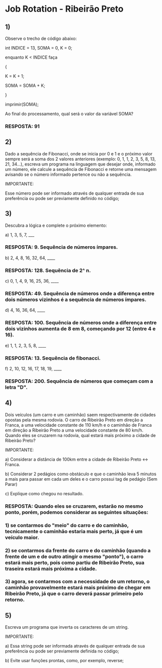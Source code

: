 # Job Rotation - Ribeirão Preto

## 1)

Observe o trecho de código abaixo:

int INDICE = 13, SOMA = 0, K = 0;

enquanto K < INDICE faça

{

K = K + 1;

SOMA = SOMA + K;

}

imprimir(SOMA);

Ao final do processamento, qual será o valor da variável SOMA?

### RESPOSTA: 91

## 2)

Dado a sequência de Fibonacci, onde se inicia por 0 e 1 e o próximo valor sempre será a soma dos 2 valores anteriores (exemplo: 0, 1, 1, 2, 3, 5, 8, 13, 21, 34...), escreva um programa na linguagem que desejar onde, informado um número, ele calcule a sequência de Fibonacci e retorne uma mensagem avisando se o número informado pertence ou não a sequência.

IMPORTANTE:

Esse número pode ser informado através de qualquer entrada de sua preferência ou pode ser previamente definido no código;

## 3)

Descubra a lógica e complete o próximo elemento:

a) 1, 3, 5, 7, \_\_\_

### RESPOSTA: 9. Sequência de números ímpares.

b) 2, 4, 8, 16, 32, 64, \_\_\_\_

### RESPOSTA: 128. Sequência de 2^ n.

c) 0, 1, 4, 9, 16, 25, 36, \_\_\_\_

### RESPOSTA: 49. Sequência de números onde a diferença entre dois números vizinhos é a sequência de números ímpares.

d) 4, 16, 36, 64, \_\_\_\_

### RESPOSTA: 100. Sequência de números onde a diferença entre dois vizinhos aumenta de 8 em 8, começando por 12 (entre 4 e 16).

e) 1, 1, 2, 3, 5, 8, \_\_\_\_

### RESPOSTA: 13. Sequência de fibonacci.

f) 2, 10, 12, 16, 17, 18, 19, \_\_\_\_

### RESPOSTA: 200. Sequência de números que começam com a letra "D".

## 4)

Dois veículos (um carro e um caminhão) saem respectivamente de cidades opostas pela mesma rodovia. O carro de Ribeirão Preto em direção a Franca, a uma velocidade constante de 110 km/h e o caminhão de Franca em direção a Ribeirão Preto a uma velocidade constante de 80 km/h. Quando eles se cruzarem na rodovia, qual estará mais próximo a cidade de Ribeirão Preto?

IMPORTANTE:

a) Considerar a distância de 100km entre a cidade de Ribeirão Preto <-> Franca.

b) Considerar 2 pedágios como obstáculo e que o caminhão leva 5 minutos a mais para passar em cada um deles e o carro possui tag de pedágio (Sem Parar)

c) Explique como chegou no resultado.

### RESPOSTA: Quando eles se cruzarem, estarão no mesmo ponto, porém, podemos considerar as seguintes situações:

### 1) se contarmos do "meio" do carro e do caminhão, tecnicamente o caminhão estaria mais perto, já que é um veículo maior.

### 2) se contarmos da frente do carro e do caminhão (quando a frente de um e de outro atingir o mesmo "ponto"), o carro estará mais perto, pois como partiu de Ribeirão Preto, sua traseira estará mais próxima a cidade.

### 3) agora, se contarmos com a necessidade de um retorno, o caminhão provavelmente estará mais próximo de chegar em Ribeirão Preto, já que o carro deverá passar primeiro pelo retorno.

## 5)

Escreva um programa que inverta os caracteres de um string.

IMPORTANTE:

a) Essa string pode ser informada através de qualquer entrada de sua preferência ou pode ser previamente definida no código;

b) Evite usar funções prontas, como, por exemplo, reverse;
